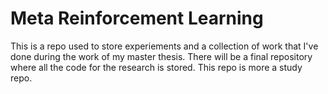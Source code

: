 # Meta Reinforcement Learning
This is a repo used to store experiements and a collection of work that I've done during the work of my master thesis. There will be a final repository where all the code for the research is stored. This repo is more a study repo.
